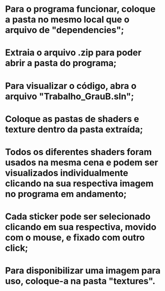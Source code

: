 # Para o programa funcionar, coloque a pasta no mesmo local que o arquivo de "dependencies";
# Extraia o arquivo .zip para poder abrir a pasta do programa;
# Para visualizar o código, abra o arquivo "Trabalho_GrauB.sln";
# Coloque as pastas de shaders e texture dentro da pasta extraída;
# Todos os diferentes shaders foram usados na mesma cena e podem ser visualizados individualmente clicando na sua respectiva imagem no programa em andamento;
# Cada sticker pode ser selecionado clicando em sua respectiva, movido com o mouse, e fixado com outro click;
# Para disponibilizar uma imagem para uso, coloque-a na pasta "textures".
